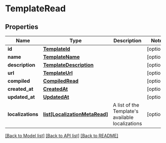 # TemplateRead

## Properties
Name | Type | Description | Notes
------------ | ------------- | ------------- | -------------
**id** | [**TemplateId**](TemplateId.md) |  | [optional] 
**name** | [**TemplateName**](TemplateName.md) |  | [optional] 
**description** | [**TemplateDescription**](TemplateDescription.md) |  | [optional] 
**url** | [**TemplateUrl**](TemplateUrl.md) |  | [optional] 
**compiled** | [**CompiledRead**](CompiledRead.md) |  | [optional] 
**created_at** | [**CreatedAt**](CreatedAt.md) |  | [optional] 
**updated_at** | [**UpdatedAt**](UpdatedAt.md) |  | [optional] 
**localizations** | [**list[LocalizationMetaRead]**](LocalizationMetaRead.md) | A list of the Template&#39;s available localizations | [optional] 

[[Back to Model list]](../README.md#documentation-for-models) [[Back to API list]](../README.md#documentation-for-api-endpoints) [[Back to README]](../README.md)



